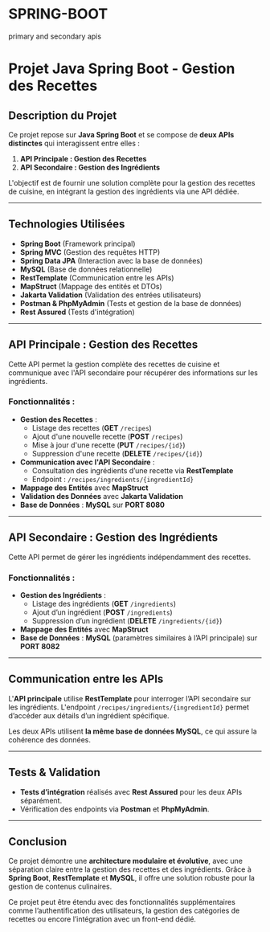 # SPRING-BOOT
primary and secondary apis


# Projet Java Spring Boot - Gestion des Recettes

## Description du Projet
Ce projet repose sur **Java Spring Boot** et se compose de **deux APIs distinctes** qui interagissent entre elles :

1. **API Principale : Gestion des Recettes**
2. **API Secondaire : Gestion des Ingrédients**

L'objectif est de fournir une solution complète pour la gestion des recettes de cuisine, en intégrant la gestion des ingrédients via une API dédiée.

---

## Technologies Utilisées
- **Spring Boot** (Framework principal)
- **Spring MVC** (Gestion des requêtes HTTP)
- **Spring Data JPA** (Interaction avec la base de données)
- **MySQL** (Base de données relationnelle)
- **RestTemplate** (Communication entre les APIs)
- **MapStruct** (Mappage des entités et DTOs)
- **Jakarta Validation** (Validation des entrées utilisateurs)
- **Postman & PhpMyAdmin** (Tests et gestion de la base de données)
- **Rest Assured** (Tests d'intégration)

---

## API Principale : Gestion des Recettes
Cette API permet la gestion complète des recettes de cuisine et communique avec l'API secondaire pour récupérer des informations sur les ingrédients.

### Fonctionnalités :
- **Gestion des Recettes** :
  - Listage des recettes (**GET** `/recipes`)
  - Ajout d'une nouvelle recette (**POST** `/recipes`)
  - Mise à jour d'une recette (**PUT** `/recipes/{id}`)
  - Suppression d'une recette (**DELETE** `/recipes/{id}`)
- **Communication avec l'API Secondaire** :
  - Consultation des ingrédients d’une recette via **RestTemplate**
  - Endpoint : `/recipes/ingredients/{ingredientId}`
- **Mappage des Entités** avec **MapStruct**
- **Validation des Données** avec **Jakarta Validation**
- **Base de Données** : **MySQL** sur **PORT 8080**

---

## API Secondaire : Gestion des Ingrédients
Cette API permet de gérer les ingrédients indépendamment des recettes.

### Fonctionnalités :
- **Gestion des Ingrédients** :
  - Listage des ingrédients (**GET** `/ingredients`)
  - Ajout d’un ingrédient (**POST** `/ingredients`)
  - Suppression d’un ingrédient (**DELETE** `/ingredients/{id}`)
- **Mappage des Entités** avec **MapStruct**
- **Base de Données** : **MySQL** (paramètres similaires à l’API principale) sur **PORT 8082**

---

## Communication entre les APIs
L'**API principale** utilise **RestTemplate** pour interroger l’API secondaire sur les ingrédients.
L'endpoint `/recipes/ingredients/{ingredientId}` permet d’accéder aux détails d’un ingrédient spécifique.

Les deux APIs utilisent **la même base de données MySQL**, ce qui assure la cohérence des données.

---

## Tests & Validation
- **Tests d’intégration** réalisés avec **Rest Assured** pour les deux APIs séparément.
- Vérification des endpoints via **Postman** et **PhpMyAdmin**.

---

## Conclusion
Ce projet démontre une **architecture modulaire et évolutive**, avec une séparation claire entre la gestion des recettes et des ingrédients. Grâce à **Spring Boot**, **RestTemplate** et **MySQL**, il offre une solution robuste pour la gestion de contenus culinaires.

Ce projet peut être étendu avec des fonctionnalités supplémentaires comme l’authentification des utilisateurs, la gestion des catégories de recettes ou encore l’intégration avec un front-end dédié.
